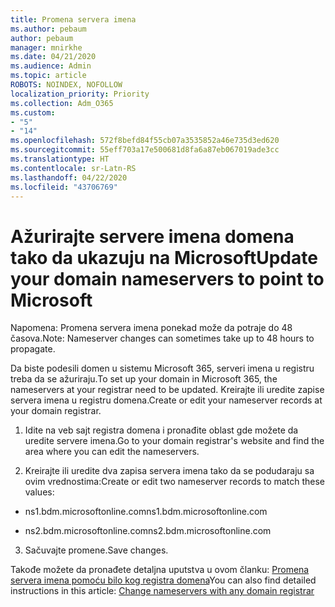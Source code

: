 ```yaml
---
title: Promena servera imena
ms.author: pebaum
author: pebaum
manager: mnirkhe
ms.date: 04/21/2020
ms.audience: Admin
ms.topic: article
ROBOTS: NOINDEX, NOFOLLOW
localization_priority: Priority
ms.collection: Adm_O365
ms.custom:
- "5"
- "14"
ms.openlocfilehash: 572f8befd84f55cb07a3535852a46e735d3ed620
ms.sourcegitcommit: 55eff703a17e500681d8fa6a87eb067019ade3cc
ms.translationtype: HT
ms.contentlocale: sr-Latn-RS
ms.lasthandoff: 04/22/2020
ms.locfileid: "43706769"
---
```

# <a name="update-your-domain-nameservers-to-point-to-microsoft"></a><span data-ttu-id="ea573-102">Ažurirajte servere imena domena tako da ukazuju na Microsoft</span><span class="sxs-lookup"><span data-stu-id="ea573-102">Update your domain nameservers to point to Microsoft</span></span>

<span data-ttu-id="ea573-103">Napomena: Promena servera imena ponekad može da potraje do 48 časova.</span><span class="sxs-lookup"><span data-stu-id="ea573-103">Note: Nameserver changes can sometimes take up to 48 hours to propagate.</span></span>
  
<span data-ttu-id="ea573-104">Da biste podesili domen u sistemu Microsoft 365, serveri imena u registru treba da se ažuriraju.</span><span class="sxs-lookup"><span data-stu-id="ea573-104">To set up your domain in Microsoft 365, the nameservers at your registrar need to be updated.</span></span> <span data-ttu-id="ea573-105">Kreirajte ili uredite zapise servera imena u registru domena.</span><span class="sxs-lookup"><span data-stu-id="ea573-105">Create or edit your nameserver records at your domain registrar.</span></span>
  
1. <span data-ttu-id="ea573-106">Idite na veb sajt registra domena i pronađite oblast gde možete da uredite servere imena.</span><span class="sxs-lookup"><span data-stu-id="ea573-106">Go to your domain registrar's website and find the area where you can edit the nameservers.</span></span>
  
2. <span data-ttu-id="ea573-107">Kreirajte ili uredite dva zapisa servera imena tako da se podudaraju sa ovim vrednostima:</span><span class="sxs-lookup"><span data-stu-id="ea573-107">Create or edit two nameserver records to match these values:</span></span>

  - <span data-ttu-id="ea573-108">ns1.bdm.microsoftonline.com</span><span class="sxs-lookup"><span data-stu-id="ea573-108">ns1.bdm.microsoftonline.com</span></span>

  - <span data-ttu-id="ea573-109">ns2.bdm.microsoftonline.com</span><span class="sxs-lookup"><span data-stu-id="ea573-109">ns2.bdm.microsoftonline.com</span></span>

3. <span data-ttu-id="ea573-110">Sačuvajte promene.</span><span class="sxs-lookup"><span data-stu-id="ea573-110">Save changes.</span></span>

<span data-ttu-id="ea573-111">Takođe možete da pronađete detaljna uputstva u ovom članku: [Promena servera imena pomoću bilo kog registra domena](https://docs.microsoft.com//office365/admin/get-help-with-domains/change-nameservers-at-any-domain-registrar)</span><span class="sxs-lookup"><span data-stu-id="ea573-111">You can also find detailed instructions in this article: [Change nameservers with any domain registrar](https://docs.microsoft.com//office365/admin/get-help-with-domains/change-nameservers-at-any-domain-registrar)</span></span>
  